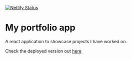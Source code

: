 [![Netlify Status](https://api.netlify.com/api/v1/badges/0025d727-b1d6-4e75-9833-9df1cead125a/deploy-status)](https://app.netlify.com/sites/mubangiziallan/deploys)

# My portfolio app

A react application to showcase projects I have worked on.

Check the deployed version out [here](https://mubangiziallan.netlify.app)
